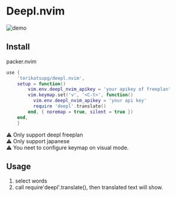 # Deepl.nvim

![demo](docs/demo.gif)

## Install
packer.nvim
```lua
use {
    'torikatsupg/deepl.nvim',
    setup = function()
        vim.env.deepl_nvim_apikey = 'your apikey of freeplan'
        vim.keymap.set('v', '<C-t>', function()
          vim.env.deepl_nvim_apikey = 'your api key'
          require 'deepl'.translate()
        end, { noremap = true, silent = true })
    end,
    }

```
⚠️ Only support deepl freeplan  
⚠️ Only support japanese  
⚠️ You neet to configure keymap on visual mode.  

## Usage
1. select words
1. call require'deepl'.translate(), then translated text will show.

